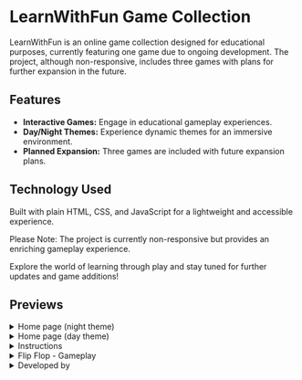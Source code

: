 # LearnWithFun Game Collection

LearnWithFun is an online game collection designed for educational purposes, currently featuring one game due to ongoing development. The project, although non-responsive, includes three games with plans for further expansion in the future.

## Features

- **Interactive Games:** Engage in educational gameplay experiences.
- **Day/Night Themes:** Experience dynamic themes for an immersive environment.
- **Planned Expansion:** Three games are included with future expansion plans.

## Technology Used

Built with plain HTML, CSS, and JavaScript for a lightweight and accessible experience.

Please Note: The project is currently non-responsive but provides an enriching gameplay experience.

Explore the world of learning through play and stay tuned for further updates and game additions!


## Previews

<details>
  <summary>Home page (night theme)</summary>
  <img src="https://github.com/Salf1-Sabit/Salf1-Sabit-LearnWithFun-TheGame/assets/70028517/6b40f251-0ec7-44d6-9f74-9e807bc5ba88" alt="HomePage-night">
</details>

<details>
  <summary>Home page (day theme)</summary>
  <img src="https://github.com/Salf1-Sabit/Salf1-Sabit-LearnWithFun-TheGame/assets/70028517/a109bb66-f3bf-4038-bf3d-cf559e65edeb" alt="HomePage-day">
</details>

<details>
  <summary>Instructions</summary>
  <img src="https://github.com/Salf1-Sabit/Salf1-Sabit-LearnWithFun-TheGame/assets/70028517/969aa5bb-6e6a-42b8-af9f-fbf6f1a75080" alt="game-instructions">
</details>

<details>
  <summary>Flip Flop - Gameplay</summary>
  <img src="https://github.com/Salf1-Sabit/Salf1-Sabit-LearnWithFun-TheGame/assets/70028517/7d38b5e2-152a-40f3-9ee1-fad221c735c4" alt="gameplay">
</details>

<details>
  <summary>Developed by</summary>
  <img src="https://github.com/Salf1-Sabit/Salf1-Sabit-LearnWithFun-TheGame/assets/70028517/d1404d9e-c127-4a64-b79c-d7b90e11ae06" alt="Screenshot from 2023-12-07 04-47-18">
</details>






